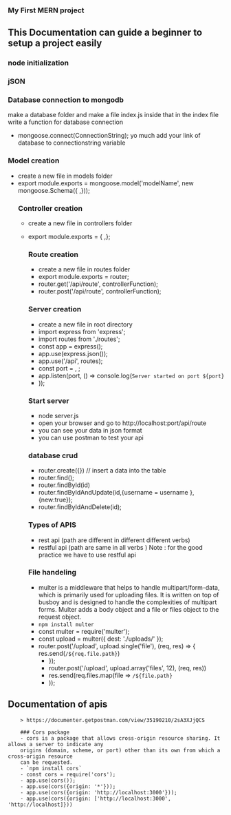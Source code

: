### My First MERN project
## This Documentation can guide a beginner to setup a project easily
### node initialization
### jSON 
### Database connection to mongodb
make a database folder and make a file index.js inside that 
in the index file write a function for database connection
- mongoose.connect(ConnectionString);
yo much add your link of database to connectionstring variable
### Model creation
- create a new file in models folder
- export module.exports = mongoose.model('modelName', new mongoose.Schema({
    ,}));
    ### Controller creation
    - create a new file in controllers folder
    - export module.exports = {
        ,};
        ### Route creation
        - create a new file in routes folder
        - export module.exports = router;
        - router.get('/api/route', controllerFunction);
        - router.post('/api/route', controllerFunction);
        ### Server creation
        - create a new file in root directory
        - import express from 'express';
        - import routes from './routes';
        - const app = express();
        - app.use(express.json());
        - app.use('/api', routes);
        - const port =  , ;
        - app.listen(port, () => console.log(`Server started on port ${port}`
        - ));
        ### Start server
        - node server.js
        - open your browser and go to http://localhost:port/api/route
        - you can see your data in json format
        - you can use postman to test your api

        ### database crud
        - router.create({}) // insert a data into the  table 
        - router.find(); 
        - router.findById(id)
        - router.findByIdAndUpdate(id,{username = username },{new:true});
        - router.findByIdAndDelete(id);

        ### Types of APIS

        - rest api (path are different in different different verbs)
        - restful api (path are same in all verbs )
        Note : for the good practice we have to use restful api 

      ### File handeling
      - multer is a middleware that helps to handle multipart/form-data, which is primarily used for uploading
      files. It is written on top of busboy and is designed to handle the complexities of multipart
      forms. Multer adds a body object and a file or files object to the request object.
      - `npm install multer`
      - const multer = require('multer');
      - const upload = multer({ dest: './uploads/' });
      - router.post('/upload', upload.single('file'), (req, res) => {
        res.send(`/${req.file.path}`)
        - });
        - router.post('/upload', upload.array('files', 12), (req, res))
        - res.send(req.files.map(file => `/${file.path}`
        - ));

 ## Documentation of apis 
        > https://documenter.getpostman.com/view/35190210/2sA3XJjQCS

        ### Cors package
        - cors is a package that allows cross-origin resource sharing. It allows a server to indicate any
        origins (domain, scheme, or port) other than its own from which a cross-origin resource
        can be requested.
        - `npm install cors`
        - const cors = require('cors');
        - app.use(cors());
        - app.use(cors({origin: '*'}));
        - app.use(cors({origin: 'http://localhost:3000'}));
        - app.use(cors({origin: ['http://localhost:3000', 'http://localhost]}))

        

